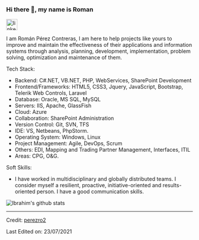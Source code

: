 ### Hi there 👋, my name is Roman 
[<img src='https://cdn.jsdelivr.net/npm/simple-icons@3.0.1/icons/linkedin.svg' alt='linkedin' height='30'>](https://www.linkedin.com/in/iscromanpc/)

I am Román Pérez Contreras, I am here to help projects like yours to improve and maintain the effectiveness of their applications and information systems through analysis, planning, development, implementation, problem solving, optimization and maintenance of them.

Tech Stack:

- Backend: C#.NET, VB.NET, PHP, WebServices, SharePoint Development
- Frontend/Frameworks: HTML5, CSS3, Jquery, JavaScript, Bootstrap, Telerik Web Controls, Laravel
- Database: Oracle, MS SQL, MySQL
- Servers: IIS, Apache, GlassFish
- Cloud: Azure
- Collaboration: SharePoint Administration
- Version Control: Git, SVN, TFS
- IDE: VS, Netbeans, PhpStorm.
- Operating System: Windows, Linux
- Project Management: Agile, DevOps, Scrum
- Others: EDI, Mapping and Trading Partner Management, Interfaces, ITIL
- Areas: CPG, O&G.

Soft Skills:

-  I have worked in multidisciplinary and globally distributed teams. I consider myself a resilient, proactive, initiative-oriented and results-oriented person. I have a good communication skills.

![Ibrahim's github stats](https://github-readme-stats.vercel.app/api?username=perezro2&show_icons=true&theme=radical)

----
Credit: [perezro2](https://github.com/perezro2)

Last Edited on: 23/07/2021
